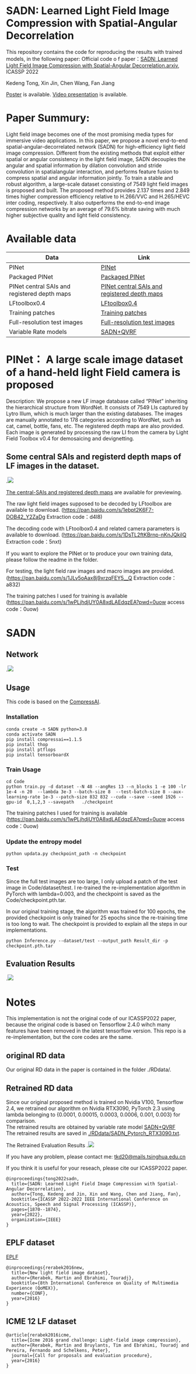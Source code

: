 # SADN: Learned Light Field Image Compression with Spatial-Angular Decorrelation 
  This repository contains the code for reproducing the results with trained models, in the following paper:
  Official code o f paper：[SADN: Learned Light Field Image Compression with Spatial-Angular Decorrelation.arxiv](https://arxiv.org/abs/2202.10837), ICASSP 2022
  
Kedeng Tong, Xin Jin, Chen Wang, Fan Jiang 

[Poster](https://drive.google.com/file/d/1HCDC7KsgLDEpkr0ZjK7UcliMVnwWK5v0/view?usp=sharing) is available.
[Video presentation](https://drive.google.com/file/d/18-lm0xE4gofmfLGLOyv5mW2XAPV87WaQ/view?usp=sharing) is available.

# Paper Summury:
Light field image becomes one of the most promising media types for immersive video applications. In this paper, we propose a novel end-to-end spatial-angular-decorrelated network (SADN) for high-efficiency light field image compression. Different from the existing methods that exploit either spatial or angular consistency in the light field image, SADN decouples the angular and spatial information by dilation convolution and stride convolution in spatialangular interaction, and performs feature fusion to compress spatial and angular information jointly. To train a stable and robust algorithm, a large-scale dataset consisting of 7549 light field images is proposed and built. The proposed method provides 2.137 times and 2.849 times higher compression efficiency relative to H.266/VVC and H.265/HEVC inter coding, respectively. It also outperforms the end-to-end image compression networks by an average of 79.6% bitrate saving with much higher subjective quality and light field consistency. 

# Available data
 Data |  Link                                                                                              |
| ----|---------------------------------------------------------------------------------------------------|
| PINet | [PINet](https://pan.baidu.com/s/1RqEZFrR1Kt4BFCd1hX6iSA?pwd=12t5)    |
| Packaged PINet | [Packaged PINet](https://pan.baidu.com/s/1TDHZnBAF5K1kR51awYsV2A?pwd=8ofs)    |
| PINet central SAIs and registered depth maps| [PINet central SAIs and registered depth maps](https://pan.baidu.com/s/1gIf1liNR47PtdDyUbrexHQ?pwd=mcr6)     |
| LFtoolbox0.4 | [LFtoolbox0.4](https://pan.baidu.com/s/1HdzENydi1WKvJ0jL6wS2TA?pwd=v0xj) |
| Training patches | [Training patches](https://pan.baidu.com/s/1wPLjhdjUY0A8xdLAEdqzEA?pwd=0uow)    |
| Full-resolution test images | [Full-resolution test images](https://pan.baidu.com/s/14LdMV7ybwEiSauR4DlfiQA?pwd=gf66) |
| Variable Rate models   | [SADN+QVRF](https://github.com/VincentChandelier/SADN-QVRF)|

# PINet： A large scale image dataset of a hand-held light Field camera is proposed
Description: We propose a new LF image database called “PINet” inheriting the hierarchical structure from WordNet. It 
consists of 7549 LIs captured by Lytro Illum, which is much larger than the existing databases. The images are manually annotated to 178 categories according to WordNet, such as cat, camel, bottle, fans, etc. The registered depth maps are also provided. Each image is generated by processing the raw LI from the camera by Light Field Toolbox v0.4 for demosaicing and devignetting. 

## Some central SAIs and registerd depth maps of LF images in the dataset. 

.![](https://github.com/VincentChandelier/SADN/blob/main/PINet/PINet.png)

[The central-SAIs and registered depth maps](https://cloud.tsinghua.edu.cn/d/d47ad68552ec408eac94/  ) are available for previewing.

The raw light field images supposed to be decoded by LFtoolbox are available to download. (https://pan.baidu.com/s/1ebpt2K6F7-DOB42_Y2ZaDg Extraction code：d4l8)

The decoding code with LFtoolbox0.4 and related camera parameters is available to download. (https://pan.baidu.com/s/1DsTL2ftKBrnp-nKnJQkilQ  Extraction code：5nxt)

If you want to explore the PINet or to produce your own training data, please follow the readme in the folder. 

For testing, the light field raw images and macro images are provided. (https://pan.baidu.com/s/1JLv5oAax8j9xrzqFEY5__Q 
Extraction code：a832)

The training patches I used for training is available (https://pan.baidu.com/s/1wPLjhdjUY0A8xdLAEdqzEA?pwd=0uow access code：0uow)

# SADN
## Network
.![](https://github.com/VincentChandelier/SADN/blob/main/RDdata/Network.png)


## Usage
This code is based on the [CompressAI](https://github.com/InterDigitalInc/CompressAI).
### Installation
  
   ```
   conda create -n SADN python=3.8
   conda activate SADN
   pip install compressai==1.1.5
   pip install thop
   pip install ptflops
   pip install tensorboardX
   ```
### Train Usage
   ```
   cd Code
   python train.py -d dataset --N 48 --angRes 13 --n_blocks 1 -e 100 -lr 1e-4 -n 20  --lambda 3e-3 --batch-size 8  --test-batch-size 8 --aux-learning-rate 1e-3 --patch-size 832 832 --cuda --save --seed 1926 --gpu-id  0,1,2,3 --savepath   ./checkpoint
   ```
   The training patches I used for training is available (https://pan.baidu.com/s/1wPLjhdjUY0A8xdLAEdqzEA?pwd=0uow access code：0uow)

### Update the entropy model
```
python updata.py checkpoint_path -n checkpoint
```
### Test 
Since the full test images are too large, I only upload a patch of the test image in Code/dataset/test. I re-trained the re-implementation algorithm in PyTorch with lambda=0.003, and the checkpoint is saved as the Code/checkpoint.pth.tar. 

In our original training stage, the algorithm was trained for 100 epochs, the provided checkpoint is only trained for 25 epochs since the re-training time is too long to wait. The checkpoint is provided to explain all the steps in our implementations.
```
python Inference.py --dataset/test --output_path Result_dir -p checkpoint.pth.tar
```

## Evaluation Results
.![](https://github.com/VincentChandelier/SADN/blob/main/RDdata/RD.png)

# Notes
This implementation is not the original code of our ICASSP2022 paper, because the original code is based on Tensorflow 2.4.0 wihch many features have been removed in the latest tensorflow version. This repo is a re-implementation, but the core codes are the same. 
## original RD data
Our original RD data in the paper is contained in the folder ./RDdata/.
## Retrained RD data
Since our original proposed method is trained on Nvidia V100, Tensorflow 2.4, we retrained our algorithm on Nvidia RTX3090, PyTorch 2.3 using lambda belonging to {0.0001, 0.00015, 0.0003, 0.0006, 0.001, 0.003} for comparison.  
The retrained results are obtained by variable rate model [SADN+QVRF](https://github.com/VincentChandelier/SADN-QVRF)  
The retrained results are saved in [./RDdata/SADN_Pytorch_RTX3090.txt](https://github.com/VincentChandelier/SADN/blob/main/RDdata/SADN_Pytorch_RTX3090.txt).

The Retrained Evaluation Results
.![](https://github.com/VincentChandelier/SADN/blob/main/RDdata/RTX3090_Result.png)

If you have any problem, please contact me: tkd20@mails.tsinghua.edu.cn

If you think it is useful for your reseach, please cite our ICASSP2022 paper. 
```
@inproceedings{tong2022sadn,
  title={SADN: Learned Light Field Image Compression with Spatial-Angular Decorrelation},
  author={Tong, Kedeng and Jin, Xin and Wang, Chen and Jiang, Fan},
  booktitle={ICASSP 2022-2022 IEEE International Conference on Acoustics, Speech and Signal Processing (ICASSP)},
  pages={1870--1874},
  year={2022},
  organization={IEEE}
}
```

## EPLF dataset
[EPLF](https://www.epfl.ch/labs/mmspg/downloads/epfl-light-field-image-dataset/)
```
@inproceedings{rerabek2016new,
  title={New light field image dataset},
  author={Rerabek, Martin and Ebrahimi, Touradj},
  booktitle={8th International Conference on Quality of Multimedia Experience (QoMEX)},
  number={CONF},
  year={2016}
}
```
## ICME 12 LF dataset
```
@article{rerabek2016icme,
  title={Icme 2016 grand challenge: Light-field image compression},
  author={Rerabek, Martin and Bruylants, Tim and Ebrahimi, Touradj and Pereira, Fernando and Schelkens, Peter},
  journal={Call for proposals and evaluation procedure},
  year={2016}
}
```
